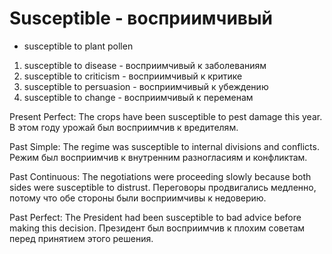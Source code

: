 # Susceptible - восприимчивый


- susceptible to plant pollen

1. susceptible to disease - восприимчивый к заболеваниям
2. susceptible to criticism - восприимчивый к критике
3. susceptible to persuasion - восприимчивый к убеждению
4. susceptible to change - восприимчивый к переменам

Present Perfect:
The crops have been susceptible to pest damage this year.
В этом году урожай был восприимчив к вредителям.

Past Simple:
The regime was susceptible to internal divisions and conflicts.
Режим был восприимчив к внутренним разногласиям и конфликтам.

Past Continuous:
The negotiations were proceeding slowly because both sides were susceptible to distrust.
Переговоры продвигались медленно, потому что обе стороны были восприимчивы к недоверию.

Past Perfect:
The President had been susceptible to bad advice before making this decision.
Президент был восприимчив к плохим советам перед принятием этого решения.